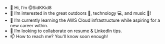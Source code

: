 - 👋 Hi, I’m @SidKKid8
- 👀 I’m interested in the great outdoors 🗻, technology 💻, and music 🎼!
- 🌱 I’m currently learning the AWS Cloud infrastructure while aspiring for a new career within.
- 💞️ I’m looking to collaborate on resume & LinkedIn tips.
- 📫 How to reach me? You'll know soon enough!

<!---
SidKid8/SidKid8 is a ✨ special ✨ repository because its `README.md` (this file) appears on your GitHub profile.
You can click the Preview link to take a look at your changes.
--->

